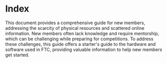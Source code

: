 # Index

This document provides a comprehensive guide for new members, addressing the scarcity of physical resources and scattered online information. New members often lack knowledge and require mentorship, which can be challenging while preparing for competitions. To address these challenges, this guide offers a starter's guide to the hardware and software used in FTC, providing valuable information to help new members get started.